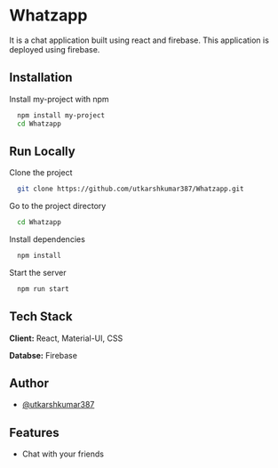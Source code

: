 
# Whatzapp

It is a chat application built using react and firebase. This application is deployed using firebase.


## Installation

Install my-project with npm

```bash
  npm install my-project
  cd Whatzapp
```
    
## Run Locally

Clone the project

```bash
  git clone https://github.com/utkarshkumar387/Whatzapp.git
```

Go to the project directory

```bash
  cd Whatzapp
```

Install dependencies

```bash
  npm install
```

Start the server

```bash
  npm run start
```

  
## Tech Stack

**Client:** React, Material-UI, CSS

**Databse:** Firebase

  
## Author

- [@utkarshkumar387](https://www.github.com/utkarshkumar387)

  
## Features

- Chat with your friends


  
